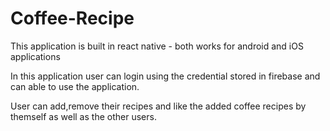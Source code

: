 # Coffee-Recipe

This application is built in react native - both works for android and iOS applications

In this application user can login using the credential stored in firebase and can able to use the application.

User can add,remove their recipes and like the added coffee recipes by themself as well as the other users.
